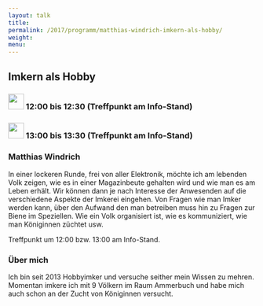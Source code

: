 ```yaml
---
layout: talk
title:
permalink: /2017/programm/matthias-windrich-imkern-als-hobby/
weight:
menu:
---
```

## Imkern als Hobby

### <img height = "32" src="../../../images/talk.svg"> 12:00 bis 12:30 (Treffpunkt am Info-Stand)

### <img height = "32" src="../../../images/talk.svg"> 13:00 bis 13:30 (Treffpunkt am Info-Stand)

### Matthias Windrich

In einer lockeren Runde, frei von aller Elektronik, möchte ich am lebenden Volk zeigen, wie es in einer Magazinbeute gehalten wird und wie man es am Leben erhält. Wir können dann je nach Interesse der Anwesenden auf die verschiedene Aspekte der Imkerei eingehen. Von Fragen wie man Imker werden kann, über den Aufwand den man betreiben muss hin zu Fragen zur Biene im Speziellen. Wie ein Volk organisiert ist, wie es kommuniziert, wie man Königinnen züchtet usw.

Treffpunkt um 12:00 bzw. 13:00 am Info-Stand.

### Über mich

Ich bin seit 2013 Hobbyimker und versuche seither mein Wissen zu mehren. Momentan imkere ich mit 9 Völkern im Raum Ammerbuch und habe mich auch schon an der Zucht von Königinnen versucht.
